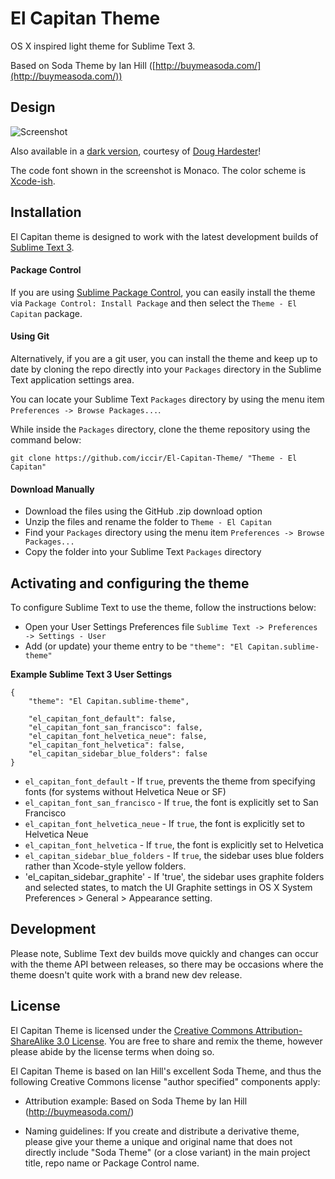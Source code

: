 # El Capitan Theme

OS X inspired light theme for Sublime Text 3.

Based on Soda Theme by Ian Hill ([http://buymeasoda.com/](http://buymeasoda.com/))

## Design

![Screenshot](https://raw.githubusercontent.com/wiki/iccir/El-Capitan-Theme/Screenshot.png)

Also available in a [dark version](https://github.com/r3volution11/El-Capitan-Theme), courtesy of [Doug Hardester](https://github.com/r3volution11)!

The code font shown in the screenshot is Monaco.  The color scheme is [Xcode-ish](https://gist.github.com/iccir/b999104536ce8211e5e7).


## Installation

El Capitan theme is designed to work with the latest development builds of [Sublime Text 3](http://www.sublimetext.com/3dev).

#### Package Control

If you are using [Sublime Package Control](https://packagecontrol.io), you can easily install the theme via `Package Control: Install Package` and then select the  `Theme - El Capitan` package.

#### Using Git

Alternatively, if you are a git user, you can install the theme and keep up to date by cloning the repo directly into your `Packages` directory in the Sublime Text application settings area.

You can locate your Sublime Text `Packages` directory by using the menu item `Preferences -> Browse Packages...`.

While inside the `Packages` directory, clone the theme repository using the command below:

    git clone https://github.com/iccir/El-Capitan-Theme/ "Theme - El Capitan"

#### Download Manually

* Download the files using the GitHub .zip download option
* Unzip the files and rename the folder to `Theme - El Capitan`
* Find your `Packages` directory using the menu item  `Preferences -> Browse Packages...`
* Copy the folder into your Sublime Text `Packages` directory

## Activating and configuring the theme

To configure Sublime Text to use the theme, follow the instructions below:

* Open your User Settings Preferences file `Sublime Text -> Preferences -> Settings - User`
* Add (or update) your theme entry to be `"theme": "El Capitan.sublime-theme"`

**Example Sublime Text 3 User Settings**

    {
        "theme": "El Capitan.sublime-theme",
        
        "el_capitan_font_default": false,
        "el_capitan_font_san_francisco": false,
        "el_capitan_font_helvetica_neue": false,
        "el_capitan_font_helvetica": false,
        "el_capitan_sidebar_blue_folders": false
    }

* `el_capitan_font_default` - If `true`, prevents the theme from specifying fonts (for systems without Helvetica Neue or SF)
* `el_capitan_font_san_francisco` - If `true`, the font is explicitly set to San Francisco
* `el_capitan_font_helvetica_neue` - If `true`, the font is explicitly set to Helvetica Neue
* `el_capitan_font_helvetica` - If `true`, the font is explicitly set to Helvetica
* `el_capitan_sidebar_blue_folders` - If `true`, the sidebar uses blue folders rather than Xcode-style yellow folders.
* 'el_capitan_sidebar_graphite' - If 'true', the sidebar uses graphite folders and selected states, to match the UI Graphite settings in OS X System Preferences > General > Appearance setting.

## Development

Please note, Sublime Text dev builds move quickly and changes can occur with the theme API between releases, so there may be occasions where the theme doesn't quite work with a brand new dev release.

## License

El Capitan Theme is licensed under the [Creative Commons Attribution-ShareAlike 3.0 License](http://creativecommons.org/licenses/by-sa/3.0/). You are free to share and remix the theme, however please abide by the license terms when doing so.

El Capitan Theme is based on Ian Hill's excellent Soda Theme, and thus the following Creative Commons license "author specified" components apply:

* Attribution example: Based on Soda Theme by Ian Hill (http://buymeasoda.com/)

* Naming guidelines: If you create and distribute a derivative theme, please give your theme a unique and original name that does not directly include "Soda Theme" (or a close variant) in the main project title, repo name or Package Control name.
